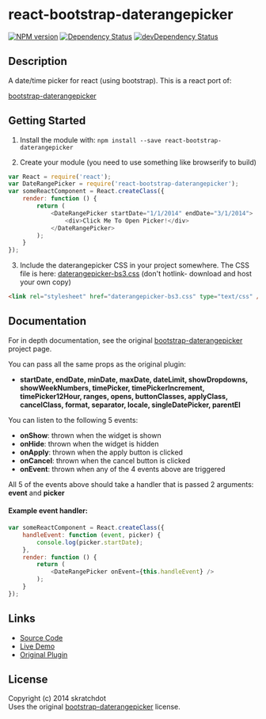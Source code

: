 # react-bootstrap-daterangepicker

[![NPM version](https://badge.fury.io/js/react-bootstrap-daterangepicker.svg)](http://badge.fury.io/js/react-bootstrap-daterangepicker)
[![Dependency Status](https://david-dm.org/skratchdot/react-bootstrap-daterangepicker.svg)](https://david-dm.org/skratchdot/react-bootstrap-daterangepicker)
[![devDependency Status](https://david-dm.org/skratchdot/react-bootstrap-daterangepicker/dev-status.svg)](https://david-dm.org/skratchdot/react-bootstrap-daterangepicker#info=devDependencies)


## Description

A date/time picker for react (using bootstrap). This is a react port of:

[bootstrap-daterangepicker](https://github.com/dangrossman/bootstrap-daterangepicker)


## Getting Started

1) Install the module with: `npm install --save react-bootstrap-daterangepicker`

2) Create your module (you need to use something like browserify to build)

```javascript
var React = require('react');
var DateRangePicker = require('react-bootstrap-daterangepicker');
var someReactComponent = React.createClass({
    render: function () {
        return (
            <DateRangePicker startDate="1/1/2014" endDate="3/1/2014">
                <div>Click Me To Open Picker!</div>
            </DateRangePicker>
        );
    }
});
```

3) Include the daterangepicker CSS in your project somewhere. The CSS file is here: [daterangepicker-bs3.css](https://raw.githubusercontent.com/skratchdot/react-bootstrap-daterangepicker/master/css/daterangepicker-bs3.css) (don't hotlink- download and host your own copy)

```html
<link rel="stylesheet" href="daterangepicker-bs3.css" type="text/css" />
```

## Documentation

For in depth documentation, see the original
[bootstrap-daterangepicker](https://github.com/dangrossman/bootstrap-daterangepicker) project page.

You can pass all the same props as the original plugin:

- **startDate, endDate, minDate, maxDate, dateLimit, showDropdowns, showWeekNumbers,
  timePicker, timePickerIncrement, timePicker12Hour, ranges, opens, buttonClasses,
  applyClass, cancelClass, format, separator, locale, singleDatePicker, parentEl**

You can listen to the following 5 events:

- **onShow**: thrown when the widget is shown
- **onHide**: thrown when the widget is hidden
- **onApply**: thrown when the apply button is clicked
- **onCancel**: thrown when the cancel button is clicked
- **onEvent**: thrown when any of the 4 events above are triggered

All 5 of the events above should take a handler that is passed 2 arguments: **event** and **picker**

#### Example event handler:

```javascript
var someReactComponent = React.createClass({
    handleEvent: function (event, picker) {
        console.log(picker.startDate);
    },
    render: function () {
        return (
            <DateRangePicker onEvent={this.handleEvent} />
        );
    }
});
```


## Links

- [Source Code](https://github.com/skratchdot/react-bootstrap-daterangepicker)
- [Live Demo](http://projects.skratchdot.com/react-bootstrap-daterangepicker/)
- [Original Plugin](https://github.com/dangrossman/bootstrap-daterangepicker)


## License

Copyright (c) 2014 skratchdot  
Uses the original [bootstrap-daterangepicker](https://github.com/dangrossman/bootstrap-daterangepicker) license.
